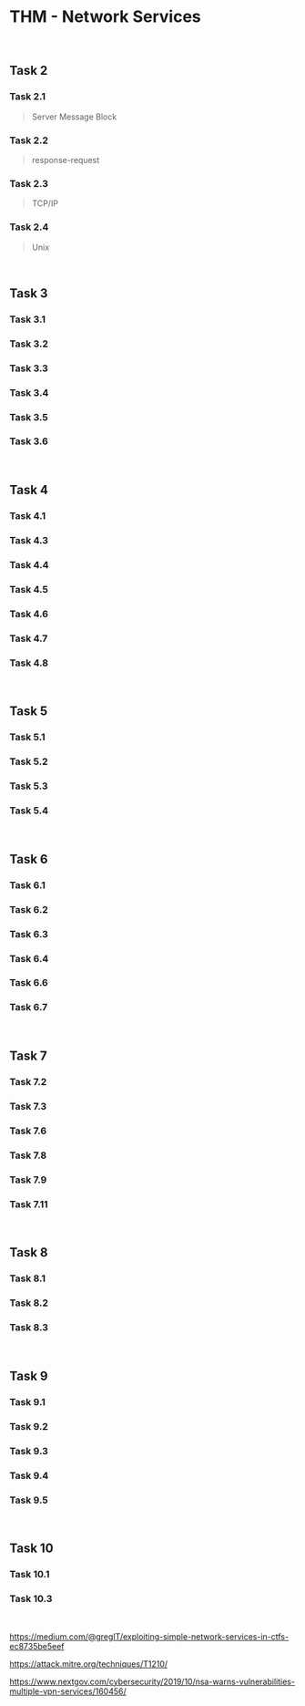 # THM - Network Services

<br>

## Task 2

### Task 2.1

> Server Message Block

### Task 2.2

> response-request

### Task 2.3

> TCP/IP

### Task 2.4

> Unix

<br>

## Task 3

### Task 3.1

> 

### Task 3.2

> 

### Task 3.3

> 

### Task 3.4

> 

### Task 3.5

> 

### Task 3.6

> 

<br>

## Task 4

### Task 4.1

> 

### Task 4.3

> 

### Task 4.4

> 

### Task 4.5

> 

### Task 4.6

> 

### Task 4.7

> 

### Task 4.8

> 

<br>

## Task 5

### Task 5.1

> 

### Task 5.2

> 

### Task 5.3

> 

### Task 5.4

> 

<br>

## Task 6

### Task 6.1

> 

### Task 6.2

> 

### Task 6.3

> 

### Task 6.4

> 

### Task 6.6

> 

### Task 6.7

> 

<br>

## Task 7

### Task 7.2

> 

### Task 7.3

> 

### Task 7.6

> 

### Task 7.8

> 

### Task 7.9

> 

### Task 7.11

> 

<br>

## Task 8

### Task 8.1

> 

### Task 8.2

> 

### Task 8.3

> 

<br>

## Task 9

### Task 9.1

> 

### Task 9.2

> 

### Task 9.3

> 

### Task 9.4

> 

### Task 9.5

> 

<br>

## Task 10

### Task 10.1

> 

### Task 10.3

> 

<br>

https://medium.com/@gregIT/exploiting-simple-network-services-in-ctfs-ec8735be5eef

https://attack.mitre.org/techniques/T1210/

https://www.nextgov.com/cybersecurity/2019/10/nsa-warns-vulnerabilities-multiple-vpn-services/160456/

